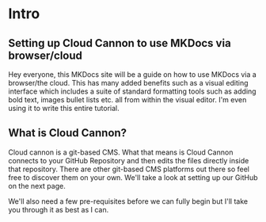 # Intro

## Setting up Cloud Cannon to use MKDocs via browser/cloud

Hey everyone, this MKDocs site will be a guide on how to use MKDocs via a browser/the cloud. This has many added benefits such as a visual editing interface which includes a suite of standard formatting tools such as adding bold text, images bullet lists etc. all from within the visual editor. I'm even using it to write this entire tutorial.

## What is Cloud Cannon?

Cloud cannon is a git-based CMS. What that means is Cloud Cannon connects to your GitHub Repository and then edits the files directly inside that repository.  There are other git-based CMS platforms out there so feel free to discover them on your own. We'll take a look at setting up our GitHub on the next page.

We'll also need a few pre-requisites before we can fully begin but I'll take you through it as best as I can.

&nbsp;